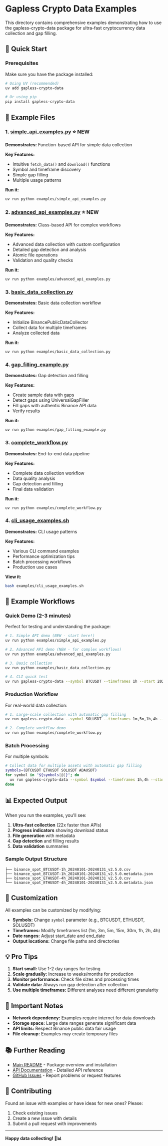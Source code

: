 # Gapless Crypto Data Examples

This directory contains comprehensive examples demonstrating how to use the gapless-crypto-data package for ultra-fast cryptocurrency data collection and gap filling.

## 🚀 Quick Start

### Prerequisites

Make sure you have the package installed:

```bash
# Using UV (recommended)
uv add gapless-crypto-data

# Or using pip
pip install gapless-crypto-data
```

## 📁 Example Files

### 1. [simple_api_examples.py](simple_api_examples.py) ⭐ **NEW**
**Demonstrates:** Function-based API for simple data collection

**Key Features:**
- Intuitive `fetch_data()` and `download()` functions
- Symbol and timeframe discovery
- Simple gap filling
- Multiple usage patterns

**Run it:**
```bash
uv run python examples/simple_api_examples.py
```

### 2. [advanced_api_examples.py](advanced_api_examples.py) ⭐ **NEW**
**Demonstrates:** Class-based API for complex workflows

**Key Features:**
- Advanced data collection with custom configuration
- Detailed gap detection and analysis
- Atomic file operations
- Validation and quality checks

**Run it:**
```bash
uv run python examples/advanced_api_examples.py
```

### 3. [basic_data_collection.py](basic_data_collection.py)
**Demonstrates:** Basic data collection workflow

**Key Features:**
- Initialize BinancePublicDataCollector
- Collect data for multiple timeframes
- Analyze collected data

**Run it:**
```bash
uv run python examples/basic_data_collection.py
```

### 4. [gap_filling_example.py](gap_filling_example.py)
**Demonstrates:** Gap detection and filling

**Key Features:**
- Create sample data with gaps
- Detect gaps using UniversalGapFiller
- Fill gaps with authentic Binance API data
- Verify results

**Run it:**
```bash
uv run python examples/gap_filling_example.py
```

### 3. [complete_workflow.py](complete_workflow.py)
**Demonstrates:** End-to-end data pipeline

**Key Features:**
- Complete data collection workflow
- Data quality analysis
- Gap detection and filling
- Final data validation

**Run it:**
```bash
uv run python examples/complete_workflow.py
```

### 4. [cli_usage_examples.sh](cli_usage_examples.sh)
**Demonstrates:** CLI usage patterns

**Key Features:**
- Various CLI command examples
- Performance optimization tips
- Batch processing workflows
- Production use cases

**View it:**
```bash
bash examples/cli_usage_examples.sh
```

## 🎯 Example Workflows

### Quick Demo (2-3 minutes)
Perfect for testing and understanding the package:

```bash
# 1. Simple API demo (NEW - start here!)
uv run python examples/simple_api_examples.py

# 2. Advanced API demo (NEW - for complex workflows)
uv run python examples/advanced_api_examples.py

# 3. Basic collection
uv run python examples/basic_data_collection.py

# 4. CLI quick test
uv run gapless-crypto-data --symbol BTCUSDT --timeframes 1h --start 2024-01-01 --end 2024-01-02
```

### Production Workflow
For real-world data collection:

```bash
# 1. Large-scale collection with automatic gap filling
uv run gapless-crypto-data --symbol SOLUSDT --timeframes 1m,5m,1h,4h --start 2023-01-01 --end 2023-12-31

# 2. Complete workflow demo
uv run python examples/complete_workflow.py
```

### Batch Processing
For multiple symbols:

```bash
# Collect data for multiple assets with automatic gap filling
symbols=(BTCUSDT ETHUSDT SOLUSDT ADAUSDT)
for symbol in "${symbols[@]}"; do
  uv run gapless-crypto-data --symbol $symbol --timeframes 1h,4h --start 2024-01-01 --end 2024-01-31
done
```

## 📊 Expected Output

When you run the examples, you'll see:

1. **Ultra-fast collection** (22x faster than APIs)
2. **Progress indicators** showing download status
3. **File generation** with metadata
4. **Gap detection** and filling results
5. **Data validation** summaries

### Sample Output Structure
```
├── binance_spot_BTCUSDT-1h_20240101-20240131_v2.5.0.csv
├── binance_spot_BTCUSDT-1h_20240101-20240131_v2.5.0.metadata.json
├── binance_spot_ETHUSDT-4h_20240101-20240131_v2.5.0.csv
└── binance_spot_ETHUSDT-4h_20240101-20240131_v2.5.0.metadata.json
```

## 🔧 Customization

All examples can be customized by modifying:

- **Symbols:** Change `symbol` parameter (e.g., BTCUSDT, ETHUSDT, SOLUSDT)
- **Timeframes:** Modify timeframes list (1m, 3m, 5m, 15m, 30m, 1h, 2h, 4h)
- **Date ranges:** Adjust start_date and end_date
- **Output locations:** Change file paths and directories

## 💡 Pro Tips

1. **Start small:** Use 1-2 day ranges for testing
2. **Scale gradually:** Increase to weeks/months for production
3. **Monitor performance:** Check file sizes and processing times
4. **Validate data:** Always run gap detection after collection
5. **Use multiple timeframes:** Different analyses need different granularity

## 🚨 Important Notes

- **Network dependency:** Examples require internet for data downloads
- **Storage space:** Large date ranges generate significant data
- **API limits:** Respect Binance public data fair usage
- **File cleanup:** Examples may create temporary files

## 📚 Further Reading

- [Main README](../README.md) - Package overview and installation
- [API Documentation](../docs/) - Detailed API reference
- [GitHub Issues](https://github.com/Eon-Labs/gapless-crypto-data/issues) - Report problems or request features

## 🤝 Contributing

Found an issue with examples or have ideas for new ones? Please:

1. Check existing issues
2. Create a new issue with details
3. Submit a pull request with improvements

---

**Happy data collecting! 🚀📊**
